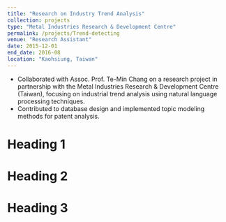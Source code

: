 ```yaml
---
title: "Research on Industry Trend Analysis"
collection: projects
type: "Metal Industries Research & Development Centre"
permalink: /projects/Trend-detecting
venue: "Research Assistant"
date: 2015-12-01
end_date: 2016-08
location: "Kaohsiung, Taiwan"
---
```


- Collaborated with Assoc. Prof. Te-Min Chang on a research project in partnership with the Metal Industries Research \& Development Centre (Taiwan), focusing on industrial trend analysis using natural language processing techniques.
- Contributed to database design and implemented topic modeling methods for patent analysis.

Heading 1
======

Heading 2
======

Heading 3
======